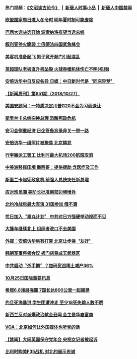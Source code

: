 #### 热门视频：[《文昭谈古论今》](https://github.com/gfw-breaker/wenzhao/blob/master/README.md?t=10281833) &nbsp;|&nbsp; [新唐人时事小品](https://github.com/gfw-breaker/ntdtv-comedy/blob/master/README.md?t=10281833) &nbsp;|&nbsp; [新唐人中国禁闻](https://github.com/gfw-breaker/ntdtv-news/blob/master/README.md?t=10281833)

#### [欧盟国家周日进入冬令时 明年夏时制可能废除](../pages/news202/a1397117.md?t=10281833) 

#### [巴西大选决选开始 波索纳洛有望当选总统](../pages/news202/a1397114.md?t=10281833) 

#### [叙利亚停火脆弱 土俄德法四国紧急峰会](../pages/news202/a1397112.md?t=10281833) 

#### [美客机准备起飞 男子竟开舱门引起混乱](../pages/news202/a1397093.md?t=10281833) 

#### [英超球队老板直升机坠毁 火球吞噬机体伤亡不明(视频)](../pages/news202/a1397089.md?t=10281833) 

#### [安倍访华中日反应各异 日媒：中日新时代是〝同床异梦〞](../pages/news202/a1397085.md?t=10281833) 

#### [【新闻周刊】第651期（2018/10/27）](../pages/news202/a1397079.md?t=10281833) 



#### [美国安顾问：一特质决定川普G20不会为习而退让](../pages/news202/a1397056.md?t=10281833) 


#### [斯里兰卡总统突换总理  恐酿宪政危机](../pages/news202/a1397038.md?t=10281833) 

#### [安习会侧重经济 日企签备忘录非关一带一路](../pages/news202/a1397036.md?t=10281833) 

#### [安倍访华一组照片被聚焦 北京尴尬](../pages/news202/a1397005.md?t=10281833) 

#### [行李搬运工罢工 比利时最大机场200航班取消](../pages/news202/a1397014.md?t=10281833) 

#### [中美洲移民压境 墨西哥：提供援助 含医疗及工作](../pages/news202/a1397009.md?t=10281833) 

#### [斯里兰卡陷宪政危机 前强人总统突任新总理](../pages/news202/a1397013.md?t=10281833) 

#### [应对难民潮 美防长批准南部边境增兵](../pages/news202/a1396944.md?t=10281833) 

#### [北约冷战后最大军演 31国参加 俄不满](../pages/news202/a1396950.md?t=10281833) 


#### [忧日加入〝毒丸计划〞 中共对日方强硬举动视而不见](../pages/news202/a1396919.md?t=10281833) 

#### [大篷车继续北上 组织者改口不去美国](../pages/news202/a1396914.md?t=10281833) 

#### [外媒：安倍访华另有打算 北京让步换〝友好〞](../pages/news202/a1396793.md?t=10281833) 

#### [韩朝军事将领会议 板门店将成无武器区](../pages/news202/a1396910.md?t=10281833) 

#### [中共启动〝杀手鐧〞？加码贸战稀土减产36%](../pages/news202/a1396908.md?t=10281833) 


#### [10月25日国际重要讯息](../pages/news202/a1396900.md?t=10281833) 

#### [希腊6.8浅层强震 7国长达800公里一起摇晃](../pages/news202/a1396584.md?t=10281833) 

#### [约旦死海暴洪 学生团遭冲走 至少18死失踪人数不明](../pages/news202/a1396882.md?t=10281833) 

#### [新西兰反对派爆政治献金丑闻 金主是华裔富商](../pages/news202/a1396880.md?t=10281833) 


#### [VOA：北京如何让外国媒体也听党的话](../pages/news202/a1396844.md?t=10281833) 


#### [【禁闻】大闹英国保守党年会 央视女记者被起诉](../pages/news202/a1396826.md?t=10281833) 

#### [比利时购美F35战机 对北约展示忠诚](../pages/news202/a1396821.md?t=10281833) 

